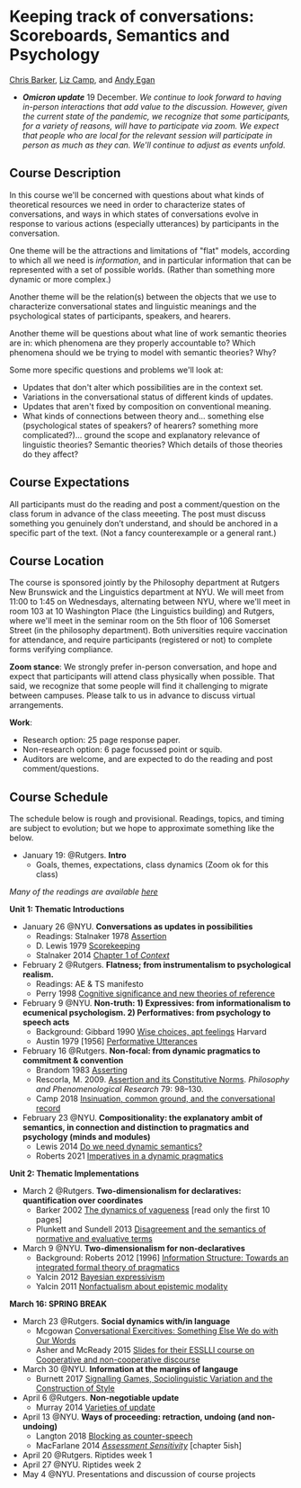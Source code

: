 # Keeping track of conversations: Scoreboards, Semantics and Psychology

[Chris Barker](https://cb125.github.io), [Liz Camp](https://www.elisabethcamp.org), and [Andy Egan](https://www.andyegan.net/)

* ***Omicron update*** 19 December.  *We continue to look forward to having in-person interactions that add value to the discussion.  However, given the current state of the pandemic, we recognize that some participants, for a variety of reasons, will have to participate via zoom.  We expect that people who are local for the relevant session will participate in person as much as they can.  We'll continue to adjust as events unfold.*

## Course Description

In this course we'll be concerned with questions about what kinds of theoretical resources we need in order to characterize states of conversations, and ways in which states of conversations evolve in response to various actions (especially utterances) by participants in the conversation.

One theme will be the attractions and limitations of "flat" models, according to which all we need is *information*, and in particular information that can be represented with a set of possible worlds. (Rather than something more dynamic or more complex.)

Another theme will be the relation(s) between the objects that we use to characterize conversational states and linguistic meanings and the psychological states of participants, speakers, and hearers.

Another theme will be questions about what line of work semantic theories are in: which phenomena are they properly accountable to? Which phenomena should we be trying to model with semantic theories? Why?

Some more specific questions and problems we'll look at:

* Updates that don't alter which possibilities are in the context set.
* Variations in the conversational status of different kinds of updates.
* Updates that aren't fixed by composition on conventional meaning. 
* What kinds of connections between theory and... something else (psychological states of speakers? of hearers? something more complicated?)... ground the scope and explanatory relevance of linguistic theories? Semantic theories?  Which details of those theories do they affect? 
 

## Course Expectations 
All participants must do the reading and post a comment/question on the class forum in advance of the class meeeting. The post must discuss something you genuinely don’t understand, and should be anchored in a specific part of the text. (Not a fancy counterexample or a general rant.)

## Course Location
The course is sponsored jointly by the Philosophy department at Rutgers New Brunswick and the Linguistics department at NYU.  We will meet from 11:00 to 1:45 on Wednesdays, alternating between NYU, where we'll meet in room 103 at 10 Washington Place (the Linguistics building) and Rutgers, where we'll meet in the seminar room on the 5th floor of 106 Somerset Street (in the philosophy department).  Both universities require vaccination for attendance, and require participants (registered or not) to complete forms verifying compliance. 

**Zoom stance**: We strongly prefer in-person conversation, and hope and expect that participants will attend class physically when possible.  That said, we recognize that some people will find it challenging to migrate between campuses.  Please talk to us in advance to discuss virtual arrangements. 

**Work**: 

* Research option: 25 page response paper.
* Non-research option: 6 page focussed point or squib.
* Auditors are welcome, and are expected to do the reading and post comment/questions. 

## Course Schedule
The schedule below is rough and provisional.  Readings, topics, and timing are subject to evolution; but we hope to approximate something like the below. 

* January 19: @Rutgers. **Intro**
  * Goals, themes, expectations, class dynamics (Zoom ok for this class)

*Many of the readings are available [here](Papers)*

**Unit 1: Thematic Introductions**

* January 26 @NYU. **Conversations as updates in possibilities**
  * Readings: Stalnaker 1978 [Assertion](Papers/stalnaker-assertion.pdf)
  * D. Lewis 1979 [Scorekeeping](Papers/lewis-scorekeeping.pdf)
  * Stalnaker 2014 [Chapter 1 of *Context*](Papers/stalnaker-2014-context-ch1.pdf)
* February 2 @Rutgers. **Flatness; from instrumentalism to psychological realism.** 
  * Readings: AE & TS manifesto
  * Perry 1998 [Cognitive significance and new theories of reference](Papers/perry-1998-cognitive-significance.pdf)
* February 9 @NYU. **Non-truth: 1) Expressives: from informationalism to ecumenical psychologism. 2) Performatives: from psychology to speech acts** 
  * Background: Gibbard 1990 [Wise choices, apt feelings](https://www.hup.harvard.edu/catalog.php?isbn=9780674953789) Harvard
  * Austin 1979 [1956] [Performative Utterances](Papers/austin-performative-utterances.pdf)
* February 16 @Rutgers. **Non-focal: from dynamic pragmatics to commitment & convention**  
  * Brandom 1983 [Asserting](Papers/brandom-1983-asserting.pdf)
  * Rescorla, M. 2009. [Assertion and its Constitutive Norms](Papers/rescorla-assertion.pdf). *Philosophy and Phenomenological Research* 79: 98–130.
  * Camp 2018 [Insinuation, common ground, and the conversational record](http://www.elisabethcamp.org/Papers/Camp.Insinuation.pdf)
* February 23 @NYU. **Compositionality: the explanatory ambit of semantics, in connection and distinction to pragmatics and psychology (minds and modules)**
  * Lewis 2014 [Do we need dynamic semantics?](Papers/lewis-2014-do-we-need-dynamic-semantics.pdf)
  * Roberts 2021 [Imperatives in a dynamic pragmatics](Papers/roberts-2021-imperatives-in-dynamic-pragmatics.pdf)

**Unit 2: Thematic Implementations**

* March 2 @Rutgers. **Two-dimensionalism for declaratives: quantification over coordinates**
  * Barker 2002 [The dynamics of vagueness](Papers/barker-2002-dynamics-of-vagueness.pdf) [read only the first 10 pages]
  * Plunkett and Sundell 2013 [Disagreement and the semantics of normative and evaluative terms](Papers/plunkett-sundell-2013-disagreement-and-the-semantics-of-normative-and-evaluative.pdf)
* March 9 @NYU. **Two-dimensionalism for non-declaratives**
  * Background: Roberts 2012 [1996] [Information Structure: Towards an integrated formal theory of pragmatics](https://semprag.org/article/view/sp.5.6)
  * Yalcin 2012 [Bayesian expressivism](Papers/yalcin-2012-bayesian-expressivism.pdf)
  * Yalcin 2011 [Nonfactualism about epistemic modality](Papers/yalcin-2011-nonfactualism.pdf)

**March 16: SPRING BREAK**

* March 23 @Rutgers. **Social dynamics with/in language**
  * Mcgowan [Conversational Exercitives: Something Else We do with Our Words](https://link.springer.com/article/10.1023/B:LING.0000010803.47264.f0)
  * Asher and McReady 2015 [Slides for their ESSLLI course on Cooperative and non-cooperative discourse](https://semanticsarchive.net/Archive/TFkYzYxZ/esslli2015-1.pdf)
* March 30 @NYU. **Information at the margins of langauge**
  * Burnett 2017 [Signalling Games, Sociolinguistic Variation and the Construction of Style](http://www.heatherburnett.net/uploads/9/6/6/0/96608942/burnett_smgs.pdf)
* April 6 @Rutgers. **Non-negotiable update**
  * Murray 2014 [Varieties of update](https://github.com/cb125/Scoreboards/blob/main/Papers/murray-2014-varieties-of-update.pdf)
* April 13 @NYU. **Ways of proceeding: retraction, undoing (and non-undoing)**
  * Langton 2018 [Blocking as counter-speech](https://oxford.universitypressscholarship.com/view/10.1093/oso/9780198738831.001.0001/oso-9780198738831-chapter-6)
  * MacFarlane 2014 [*Assessment Sensitivity*](https://www.johnmacfarlane.net/reltruth.pdf) [chapter 5ish]
* April 20 @Rutgers. Riptides week 1
* April 27 @NYU. Riptides week 2
* May 4 @NYU.  Presentations and discussion of course projects
